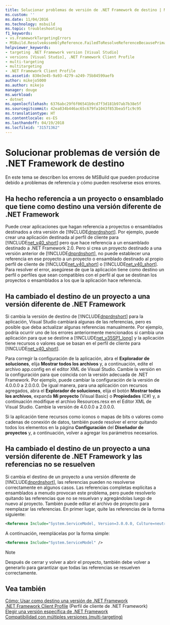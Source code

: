 ```yaml
---
title: Solucionar problemas de versión de .NET Framework de destino | Microsoft Docs
ms.custom: ''
ms.date: 11/04/2016
ms.technology: msbuild
ms.topic: troubleshooting
f1_keywords:
- vs.FrameworkTargetingErrors
- MSBuild.ResolveAssemblyReference.FailedToResolveReferenceBecausePrimaryAssemblyInExclusionList
helpviewer_keywords:
- targeting .NET Framework version [Visual Studio]
- versions [Visual Studio], .NET Framework Client Profile
- multi-targeting
- multitargeting
- .NET Framework Client Profile
ms.assetid: 830e3e45-9a93-4279-a249-75b84599aefb
author: mikejo5000
ms.author: mikejo
manager: douge
ms.workload:
- dotnet
ms.openlocfilehash: 6376abc29f6f06541b9cd7f3d181b97ab7b38e5f
ms.sourcegitcommit: 42ea834b446ac65c679fa1043f853bea5f1c9c95
ms.translationtype: HT
ms.contentlocale: es-ES
ms.lasthandoff: 04/19/2018
ms.locfileid: "31571362"
---
```

# <a name="troubleshooting-net-framework-targeting-errors"></a>Solucionar problemas de versión de .NET Framework de destino
En este tema se describen los errores de MSBuild que pueden producirse debido a problemas de referencia y cómo pueden resolverse esos errores.  
  
## <a name="you-have-referenced-a-project-or-assembly-that-targets-a-different-version-of-the-net-framework"></a>Ha hecho referencia a un proyecto o ensamblado que tiene como destino una versión diferente de .NET Framework  
 Puede crear aplicaciones que hagan referencia a proyectos o ensamblados destinados a otra versión de [!INCLUDE[dnprdnshort](../code-quality/includes/dnprdnshort_md.md)]. Por ejemplo, puede crear una aplicación destinada al perfil de cliente para [!INCLUDE[net_v40_short](../code-quality/includes/net_v40_short_md.md)] pero que hace referencia a un ensamblado destinado a .NET Framework 2.0. Pero si crea un proyecto destinado a una versión anterior de [!INCLUDE[dnprdnshort](../code-quality/includes/dnprdnshort_md.md)], no puede establecer una referencia en ese proyecto a un proyecto o ensamblado destinado al propio perfil de cliente de [!INCLUDE[net_v40_short](../code-quality/includes/net_v40_short_md.md)] o [!INCLUDE[net_v40_short](../code-quality/includes/net_v40_short_md.md)]. Para resolver el error, asegúrese de que la aplicación tiene como destino un perfil o perfiles que sean compatibles con el perfil al que se destinan los proyectos o ensamblados a los que la aplicación hace referencia.  
  
## <a name="you-have-re-targeted-a-project-to-a-different-version-of-the-net-framework"></a>Ha cambiado el destino de un proyecto a una versión diferente de .NET Framework  
 Si cambia la versión de destino de [!INCLUDE[dnprdnshort](../code-quality/includes/dnprdnshort_md.md)] para la aplicación, Visual Studio cambiará algunas de las referencias, pero es posible que deba actualizar algunas referencias manualmente. Por ejemplo, podría ocurrir uno de los errores anteriormente mencionados si cambia una aplicación para que se destine a [!INCLUDE[net_v35SP1_long](../msbuild/includes/net_v35sp1_long_md.md)] y la aplicación tiene recursos o valores que se basan en el perfil de cliente para [!INCLUDE[net_v40_short](../code-quality/includes/net_v40_short_md.md)].  
  
 Para corregir la configuración de la aplicación, abra el **Explorador de soluciones**, elija **Mostrar todos los archivos** y, a continuación, edite el archivo app.config en el editor XML de Visual Studio. Cambie la versión en la configuración para que coincida con la versión adecuada de .NET Framework. Por ejemplo, puede cambiar la configuración de la versión de 4.0.0.0 a 2.0.0.0. De igual manera, para una aplicación con recursos agregados, abra el **Explorador de soluciones**, elija el botón **Mostrar todos los archivos**, expanda **Mi proyecto** (Visual Basic) o **Propiedades** (C#) y, a continuación modifique el archivo Resources.resx en el Editor XML de Visual Studio. Cambie la versión de 4.0.0.0 a 2.0.0.0.  
  
 Si la aplicación tiene recursos como iconos o mapas de bits o valores como cadenas de conexión de datos, también puede resolver el error quitando todos los elementos en la página **Configuración** del **Diseñador de proyectos** y, a continuación, volver a agregar los parámetros necesarios.  
  
## <a name="you-have-re-targeted-a-project-to-a-different-version-of-the-net-framework-and-references-do-not-resolve"></a>Ha cambiado el destino de un proyecto a una versión diferente de .NET Framework y las referencias no se resuelven  
 Si cambia el destino de un proyecto a una versión diferente de [!INCLUDE[dnprdnshort](../code-quality/includes/dnprdnshort_md.md)], las referencias pueden no resolverse correctamente en algunos casos. Las referencias completas explícitas a ensamblados a menudo provocan este problema, pero puede resolverlo quitando las referencias que no se resuelvan y agregándolas luego de nuevo al proyecto. También puede editar el archivo de proyecto para reemplazar las referencias. En primer lugar, quite las referencias de la forma siguiente:  
  
```xml  
<Reference Include="System.ServiceModel, Version=3.0.0.0, Culture=neutral, PublicKeyToken=b77a5c561934e089, processorArchitecture=MSIL" />  
```  
  
 A continuación, reemplácelas por la forma simple:  
  
```xml  
<Reference Include="System.ServiceModel" />  
```  
  
> [!NOTE]
>  Después de cerrar y volver a abrir el proyecto, también debe volver a generarlo para garantizar que todas las referencias se resuelven correctamente.  
  
## <a name="see-also"></a>Vea también  
 [Cómo: Usar como destino una versión de .NET Framework](../ide/how-to-target-a-version-of-the-dotnet-framework.md)   
 [.NET Framework Client Profile](/dotnet/framework/deployment/client-profile)  (Perfil de cliente de .NET Framework)  
 [Elegir una versión específica de .NET Framework](../ide/targeting-a-specific-dotnet-framework-version.md)   
 [Compatibilidad con múltiples versiones (multi-targeting)](../msbuild/msbuild-multitargeting-overview.md)